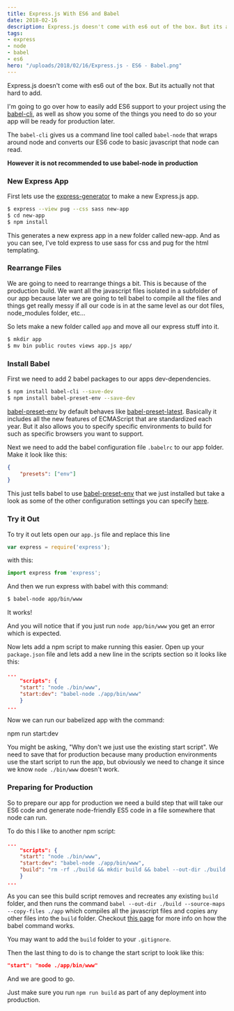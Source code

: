 ```yaml
---
title: Express.js With ES6 and Babel
date: 2018-02-16
description: Express.js doesn't come with es6 out of the box. But its actually not that hard to add.
tags:
- express
- node
- babel
- es6
hero: "/uploads/2018/02/16/Express.js - ES6 - Babel.png"
---
```

Express.js doesn't come with es6 out of the box. But its actually not that hard to add.

I'm going to go over how to easily add ES6 support to your project using the [babel-cli](https://www.npmjs.com/package/babel-cli "babel-cli"), as well as show you some of the things you need to do so your app will be ready for production later.

The `babel-cli` gives us a command line tool called `babel-node` that wraps around node and converts our ES6 code to basic javascript that node can read.

**However it is not recommended to use babel-node in production**

### New Express App

First lets use the [express-generator](http://expressjs.com/en/starter/generator.html) to make a new Express.js app.

```bash
$ express --view pug --css sass new-app
$ cd new-app
$ npm install
```

This generates a new express app in a new folder called new-app. And as you can see, I've told express to use sass for css and pug for the html templating.

### Rearrange Files

We are going to need to rearrange things a bit. This is because of the production build. We want all the javascript files isolated in a subfolder of our app because later we are going to tell babel to compile all the files and things get really messy if all our code is in at the same level as our dot files, node_modules folder, etc...

So lets make a new folder called `app` and move all our express stuff into it.

```bash
$ mkdir app
$ mv bin public routes views app.js app/
```

### Install Babel

First we need to add 2 babel packages to our apps dev-dependencies.

```bash
$ npm install babel-cli --save-dev
$ npm install babel-preset-env --save-dev
```

[babel-preset-env]() by default behaves like [babel-preset-latest](). Basically it includes all the new features of ECMAScript that are standardized each year. But it also allows you to specify specific environments to build for such as specific browsers you want to support.

Next we need to add the babel configuration file `.babelrc` to our app folder. Make it look like this:

```json
{
    "presets": ["env"]
}
```

This just tells babel to use [babel-preset-env]() that we just installed but take a look as some of the other configuration settings you can specify [here](https://babeljs.io/docs/usage/babelrc/).

### Try it Out

To try it out lets open our `app.js` file and replace this line

```javascript
var express = require('express');
```

with this:

```javascript
import express from 'express';
```

And then we run express with babel with this command:

```bash
$ babel-node app/bin/www
```

It works!

And you will notice that if you just run `node app/bin/www` you get an error which is expected.

Now lets add a npm script to make running this easier. Open up your `package.json` file and lets add a new line in the scripts section so it looks like this:

```json
...
    "scripts": {
    "start": "node ./bin/www",
    "start:dev": "babel-node ./app/bin/www"
    }
...
```

Now we can run our babelized app with the command:

npm run start:dev

You might be asking, "Why don't we just use the existing start script". We need to save that for production because many production environments use the start script to run the app, but obviously we need to change it since we know `node ./bin/www` doesn't work.

### Preparing for Production

So to prepare our app for production we need a build step that will take our ES6 code and generate node-friendly ES5 code in a file somewhere that node can run.

To do this I like to another npm script:

```json
...
    "scripts": {
    "start": "node ./bin/www",
    "start:dev": "babel-node ./app/bin/www",
    "build": "rm -rf ./build && mkdir build && babel --out-dir ./build --source-maps --copy-files ./app"
    }
...
```

As you can see this build script removes and recreates any existing `build` folder, and then runs the command `babel --out-dir ./build --source-maps --copy-files ./app` which compiles all the javascript files and copies any other files  into the `build` folder. Checkout [this page](https://babeljs.io/docs/usage/cli/) for more info on how the babel command works.

You may want to add the `build` folder to your `.gitignore`.

Then the last thing to do is to change the start script to look like this:

```json
"start": "node ./app/bin/www"
```

And we are good to go.

Just make sure you run `npm run build` as part of any deployment into production.
